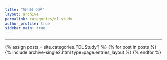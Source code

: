 ```yaml
---
title: "딥러닝 이론"
layout: archive
permalink: categories/dl-study
author_profile: true
sidebar_main: true
---
```


<!-- 공백이 포함되어 있는 카테고리 이름의 경우 site.categories['a b c'] 이런식으로! -->

***

{% assign posts = site.categories.['DL Study'] %}
{% for post in posts %} {% include archive-single2.html type=page.entries_layout %} {% endfor %}
